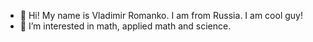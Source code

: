 - 👋 Hi! My name is Vladimir Romanko. I am from Russia. I am cool guy!
- 👀 I’m interested in math, applied math and science.
